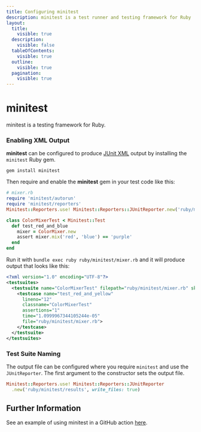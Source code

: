 ```yaml
---
title: Configuring minitest
description: minitest is a test runner and testing framework for Ruby
layout:
  title:
    visible: true
  description:
    visible: false
  tableOfContents:
    visible: true
  outline:
    visible: true
  pagination:
    visible: true
---
```


# minitest

minitest is a testing framework for Ruby.

### Enabling XML Output

**minitest** can be configured to produce [JUnit XML](https://github.com/testmoapp/junitxml) output by installing the `minitest` Ruby gem. 

```shell
gem install minitest
```
Then require and enable the **minitest** gem in your test code like this:

```ruby
# mixer.rb
require 'minitest/autorun'
require 'minitest/reporters'
Minitest::Reporters.use! Minitest::Reporters::JUnitReporter.new('ruby/minitest/results', write_files: true)

class ColorMixerTest < Minitest::Test
  def test_red_and_blue
    mixer = ColorMixer.new
    assert mixer.mix('red', 'blue') == 'purple'
  end
end
```
Run it with `bundle exec ruby ruby/minitest/mixer.rb` and it will produce output that looks like this:

```xml
<?xml version="1.0" encoding="UTF-8"?>
<testsuites>
  <testsuite name="ColorMixerTest" filepath="ruby/minitest/mixer.rb" skipped="0" failures="0" errors="0" tests="3" assertions="3" time="1.7999904230237007e-05">
    <testcase name="test_red_and_yellow" 
      lineno="12" 
      classname="ColorMixerTest" 
      assertions="1" 
      time="1.0999967344105244e-05" 
      file="ruby/minitest/mixer.rb">
    </testcase>
  </testsuite>
</testsuites>

```


### Test Suite Naming

The output file can be configured where you require `minitest` and use the `JUnitReporter`. The first argument to the constructor sets the output file.

```ruby
Minitest::Reporters.use! Minitest::Reporters::JUnitReporter
  .new('ruby/minitest/results', write_files: true)
```


## Further Information
See an example of using minitest in a GitHub action [here](https://github.com/trunk-io/flake-factory/blob/main/.github/workflows/ruby-tests.yaml#L35).
